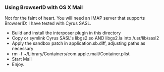 ### Using BrowserID with OS X Mail

Not for the faint of heart. You will need an IMAP server that supports
BrowserID: I have tested with Cyrus SASL.

* Build and install the interposer plugin in this directory
* Copy or symlink Cyrus SASL's libgs2.so AND libgs2.la into /usr/lib/sasl2
* Apply the sandbox patch in application.sb.diff, adjusting paths as necessary
* rm -f ~/Library/Containers/com.apple.mail/Container.plist
* Start Mail
* Enjoy.

